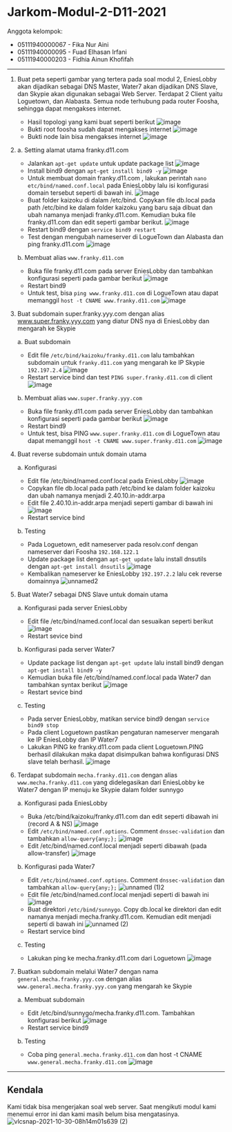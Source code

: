 # Jarkom-Modul-2-D11-2021

Anggota kelompok:
- 05111940000067 - Fika Nur Aini
- 05111940000095 - Fuad Elhasan Irfani
- 05111940000203 - Fidhia Ainun Khofifah
---
1. Buat peta seperti gambar yang tertera pada soal modul 2, EniesLobby akan dijadikan sebagai DNS Master, Water7 akan dijadikan DNS Slave, dan Skypie akan digunakan sebagai Web Server. Terdapat 2 Client yaitu Loguetown, dan Alabasta. Semua node terhubung pada router Foosha, sehingga dapat mengakses internet.
    - Hasil topologi yang kami buat seperti berikut
    ![image](https://user-images.githubusercontent.com/73324192/139509179-41fe23ac-0be5-4713-979e-a6f8b2a2e755.png)
    - Bukti root foosha sudah dapat mengakses internet
    ![image](https://user-images.githubusercontent.com/73324192/139509234-a8560086-4041-4cf6-998d-c3c6a9c87ed9.png)
    - Bukti node lain bisa mengakses internet
    ![image](https://user-images.githubusercontent.com/73324192/139509325-3fc996bb-0fa6-4382-8587-e3eb43b7b7b6.png)

2.  a. Setting alamat utama franky.d11.com
    - Jalankan ```apt-get update``` untuk update package list
    ![image](https://user-images.githubusercontent.com/73324192/139509585-82f8078e-fd8d-4884-a91e-33d65b2372b4.png)
    - Install bind9 dengan ```apt-get install bind9 -y```
    ![image](https://user-images.githubusercontent.com/73324192/139509703-847b684a-3081-4eb6-8ca1-4c7e9917fbc8.png)
    - Untuk membuat domain franky.d11.com , lakukan perintah ```nano etc/bind/named.conf.local``` pada EniesLobby lalu isi konfigurasi domain tersebut seperti di bawah ini.
    ![image](https://user-images.githubusercontent.com/73324192/139509781-6e4d7c50-2d93-42ff-ae6b-ab4baecaa731.png)
    - Buat folder kaizoku di dalam /etc/bind. Copykan file db.local pada path /etc/bind ke dalam folder kaizoku yang baru saja dibuat dan ubah namanya menjadi franky.d11.com. Kemudian buka file franky.d11.com dan edit seperti gambar berikut.
    ![image](https://user-images.githubusercontent.com/73324192/139509851-f9e2e662-b1c9-4126-8585-c69a5f06091e.png)
    - Restart bind9 dengan ```service bind9 restart```
    - Test dengan mengubah nameserver di LogueTown dan Alabasta dan ping franky.d11.com
    ![image](https://user-images.githubusercontent.com/73324192/139509928-575b3512-a5d1-4d06-95e4-9bd0f494eab1.png)
    
    b. Membuat alias ```www.franky.d11.com```
    - Buka file franky.d11.com pada server EniesLobby dan tambahkan konfigurasi seperti pada gambar berikut
    ![image](https://user-images.githubusercontent.com/73324192/139510175-0d70e4be-cca1-42bd-a649-9f0a2ee3675d.png)
    - Restart bind9
    - Untuk test, bisa ```ping www.franky.d11.com``` di LogueTown atau dapat memanggil ```host -t CNAME www.franky.d11.com```
    ![image](https://user-images.githubusercontent.com/73324192/139510242-6649a5af-084c-402a-9266-3fc990e5fca2.png)

3.  Buat subdomain super.franky.yyy.com dengan alias www.super.franky.yyy.com yang diatur DNS nya di EniesLobby dan mengarah ke Skypie
    
    a. Buat subdomain
    - Edit file ```/etc/bind/kaizoku/franky.d11.com``` lalu tambahkan subdomain untuk ```franky.d11.com``` yang mengarah ke IP Skypie ```192.197.2.4```
    ![image](https://user-images.githubusercontent.com/73324192/139510448-ca9ab8b5-976e-4626-8475-773af9982b2a.png)
    - Restart service bind dan test ```PING super.franky.d11.com``` di client
    ![image](https://user-images.githubusercontent.com/73324192/139510508-2b296050-c2b6-4094-bd38-3340b838febf.png)

    b. Membuat alias ```www.super.franky.yyy.com```
    - Buka file franky.d11.com pada server EniesLobby dan tambahkan konfigurasi seperti pada gambar berikut
    ![image](https://user-images.githubusercontent.com/73324192/139510560-0b59e7fa-17e0-4eeb-8b56-fdb72a5152cb.png)
    - Restart bind9
    - Untuk test, bisa PING ```www.super.franky.d11.com``` di LogueTown atau dapat memanggil ```host -t CNAME www.super.franky.d11.com```
    ![image](https://user-images.githubusercontent.com/73324192/139510623-a9293fb2-1e95-47b2-9bc5-2fd26018b2a8.png)

4.  Buat reverse subdomain untuk domain utama
    
    a. Konfigurasi
    - Edit file /etc/bind/named.conf.local pada EniesLobby
    ![image](https://user-images.githubusercontent.com/73324192/139513874-c653b82a-dafd-4d5b-adaa-4c3c8410bce4.png)
    - Copykan file db.local pada path /etc/bind ke dalam folder kaizoku dan ubah namanya menjadi 2.40.10.in-addr.arpa
    - Edit file 2.40.10.in-addr.arpa menjadi seperti gambar di bawah ini
    ![image](https://user-images.githubusercontent.com/73324192/139513899-80ce7265-d921-44cd-9a64-f501c1fb3ebc.png)
    - Restart service bind
    
    b. Testing
    - Pada Loguetown, edit nameserver pada resolv.conf dengan nameserver dari Foosha ```192.168.122.1```
    - Update package list dengan ```apt-get update``` lalu install dnsutils dengan ```apt-get install dnsutils```
    ![image](https://user-images.githubusercontent.com/73324192/139514065-c6b04ee3-35a8-4899-a33a-956355a4dc02.png)
    - Kembalikan nameserver ke EniesLobby ```192.197.2.2``` lalu cek reverse domainnya
    ![unnamed2](https://user-images.githubusercontent.com/73324192/139514161-d0d2b25f-b787-4088-8d1b-5e35d4288501.png)

5.  Buat Water7 sebagai DNS Slave untuk domain utama
    
    a. Konfigurasi pada server EniesLobby
    - Edit file /etc/bind/named.conf.local dan sesuaikan seperti berikut
    ![image](https://user-images.githubusercontent.com/73324192/139514225-9384307a-cc79-46ea-beec-6f4f6e21a5c9.png)
    - Restart sevice bind
    
    b. Konfigurasi pada server Water7
    - Update package list dengan ```apt-get update``` lalu install bind9 dengan ```apt-get install bind9 -y```
    - Kemudian buka file /etc/bind/named.conf.local pada Water7 dan tambahkan syntax berikut
    ![image](https://user-images.githubusercontent.com/73324192/139514283-95ccf575-78b0-4eb9-84b9-667a5951ba90.png)
    - Restart sevice bind
    
    c. Testing
    - Pada server EniesLobby, matikan service bind9 dengan ```service bind9 stop```
    - Pada client Loguetown pastikan pengaturan nameserver mengarah ke IP EniesLobby dan IP Water7
    - Lakukan PING ke franky.d11.com pada client Loguetown.PING berhasil dilakukan maka dapat disimpulkan bahwa konfigurasi DNS slave telah berhasil.
    ![image](https://user-images.githubusercontent.com/73324192/139514359-a2c73363-81f7-4650-b069-81a65f4140c2.png)

6.  Terdapat subdomain ```mecha.franky.d11.com``` dengan alias ```www.mecha.franky.d11.com``` yang didelegasikan dari EniesLobby ke Water7 dengan IP menuju ke Skypie dalam folder sunnygo
    
    a. Konfigurasi pada EniesLobby
    - Buka /etc/bind/kaizoku/franky.d11.com dan edit seperti dibawah ini (record A & NS)
    ![image](https://user-images.githubusercontent.com/73324192/139514387-03bb85f8-64cb-40d3-9ad5-28f082d3d3ee.png)
    - Edit ```/etc/bind/named.conf.options```. Comment ```dnssec-validation``` dan tambahkan ```allow-query{any;};```
    ![image](https://user-images.githubusercontent.com/73324192/139514458-e4591d2f-4f87-43f0-a673-5f40f9515498.png)
    - Edit /etc/bind/named.conf.local menjadi seperti dibawah (pada allow-transfer)
    ![image](https://user-images.githubusercontent.com/73324192/139514501-e3482d1e-08db-443f-9b9a-04e2c1536a72.png)
    
    b. Konfigurasi pada Water7
    - Edit ```/etc/bind/named.conf.options```. Comment ```dnssec-validation``` dan tambahkan ```allow-query{any;};```
    ![unnamed (1)2](https://user-images.githubusercontent.com/73324192/139514553-94ff9c48-ac4d-4a43-99c8-95a99b10104c.png)
    - Edit file /etc/bind/named.conf.local menjadi seperti di bawah ini
    ![image](https://user-images.githubusercontent.com/73324192/139514582-d47a0242-f5f7-434f-b999-12a34661d9be.png)
    - Buat direktori ```/etc/bind/sunnygo```. Copy db.local ke direktori dan edit namanya menjadi mecha.franky.d11.com. Kemudian edit menjadi seperti di bawah ini
    ![unnamed (2)](https://user-images.githubusercontent.com/73324192/139514652-c392c45f-cfc8-45bd-b0ea-7eb2e652a838.png)
    - Restart service bind
    
    c. Testing
    - Lakukan ping ke mecha.franky.d11.com dari Loguetown
    ![image](https://user-images.githubusercontent.com/73324192/139514681-35793dca-bafd-4992-9966-ce6f9211d02f.png)

7.  Buatkan subdomain melalui Water7 dengan nama ```general.mecha.franky.yyy.com``` dengan alias ```www.general.mecha.franky.yyy.com``` yang mengarah ke Skypie

    a. Membuat subdomain
    - Edit /etc/bind/sunnygo/mecha.franky.d11.com. Tambahkan konfigurasi berikut
    ![image](https://user-images.githubusercontent.com/73324192/139514860-a13376bb-344a-449e-85f2-07f3388a016d.png)
    - Restart service bind9
    
    b. Testing
    - Coba ping ```general.mecha.franky.d11.com``` dan host -t CNAME ```www.general.mecha.franky.d11.com```
    ![image](https://user-images.githubusercontent.com/73324192/139514903-186f0a4c-a054-4d78-bca4-4fcb29fe6fc6.png)

---
## Kendala
Kami tidak bisa mengerjakan soal web server. Saat mengikuti modul kami menemui error ini dan kami masih belum bisa mengatasinya.
![vlcsnap-2021-10-30-08h14m01s639 (2)](https://user-images.githubusercontent.com/73324192/139515153-bc1f44bf-143e-4c2c-a5d0-3701f67676c7.png)
